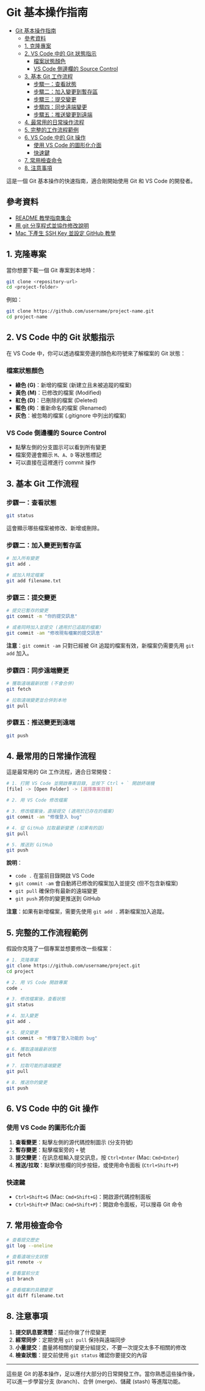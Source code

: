 # Git 基本操作指南


- [Git 基本操作指南](#git-基本操作指南)
  - [參考資料](#參考資料)
  - [1. 克隆專案](#1-克隆專案)
  - [2. VS Code 中的 Git 狀態指示](#2-vs-code-中的-git-狀態指示)
    - [檔案狀態顏色](#檔案狀態顏色)
    - [VS Code 側邊欄的 Source Control](#vs-code-側邊欄的-source-control)
  - [3. 基本 Git 工作流程](#3-基本-git-工作流程)
    - [步驟一：查看狀態](#步驟一查看狀態)
    - [步驟二：加入變更到暫存區](#步驟二加入變更到暫存區)
    - [步驟三：提交變更](#步驟三提交變更)
    - [步驟四：同步遠端變更](#步驟四同步遠端變更)
    - [步驟五：推送變更到遠端](#步驟五推送變更到遠端)
  - [4. 最常用的日常操作流程](#4-最常用的日常操作流程)
  - [5. 完整的工作流程範例](#5-完整的工作流程範例)
  - [6. VS Code 中的 Git 操作](#6-vs-code-中的-git-操作)
    - [使用 VS Code 的圖形化介面](#使用-vs-code-的圖形化介面)
    - [快速鍵](#快速鍵)
  - [7. 常用檢查命令](#7-常用檢查命令)
  - [8. 注意事項](#8-注意事項)

這是一個 Git 基本操作的快速指南，適合剛開始使用 Git 和 VS Code 的開發者。

## 參考資料
- [README 教學指南集合](README.md)
- [用 git 分享程式並協作修改說明](git_howto.md)
- [Mac 下產生 SSH Key 並設定 GitHub 教學](git_sshkey.md)
  
## 1. 克隆專案

當你想要下載一個 Git 專案到本地時：

```bash
git clone <repository-url>
cd <project-folder>
```

例如：
```bash
git clone https://github.com/username/project-name.git
cd project-name
```

## 2. VS Code 中的 Git 狀態指示

在 VS Code 中，你可以透過檔案旁邊的顏色和符號來了解檔案的 Git 狀態：

### 檔案狀態顏色
- **綠色 (G)**：新增的檔案 (新建立且未被追蹤的檔案)
- **黃色 (M)**：已修改的檔案 (Modified)
- **紅色 (D)**：已刪除的檔案 (Deleted)
- **藍色 (R)**：重新命名的檔案 (Renamed)
- **灰色**：被忽略的檔案 (.gitignore 中列出的檔案)

### VS Code 側邊欄的 Source Control
- 點擊左側的分支圖示可以看到所有變更
- 檔案旁邊會顯示 `M`、`A`、`D` 等狀態標記
- 可以直接在這裡進行 commit 操作

## 3. 基本 Git 工作流程

### 步驟一：查看狀態
```bash
git status
```
這會顯示哪些檔案被修改、新增或刪除。

### 步驟二：加入變更到暫存區
```bash
# 加入所有變更
git add .

# 或加入特定檔案
git add filename.txt
```

### 步驟三：提交變更
```bash
# 提交已暫存的變更
git commit -m "你的提交訊息"

# 或者同時加入並提交 (適用於已追蹤的檔案)
git commit -am "修改現有檔案的提交訊息"
```

**注意**：`git commit -am` 只對已經被 Git 追蹤的檔案有效，新檔案仍需要先用 `git add` 加入。

### 步驟四：同步遠端變更
```bash
# 獲取遠端最新狀態 (不會合併)
git fetch

# 拉取遠端變更並合併到本地
git pull
```

### 步驟五：推送變更到遠端
```bash
git push
```

## 4. 最常用的日常操作流程

這是最常用的 Git 工作流程，適合日常開發：

```bash
# 1. 打開 VS Code 並開啟專案目錄, 並按下 Ctrl + ` 開啟終端機
[file] -> [Open Folder] -> [選擇專案目錄]

# 2. 用 VS Code 修改檔案

# 3. 修改檔案後，直接提交 (適用於已存在的檔案)
git commit -am "修復登入 bug"

# 4. 從 GitHub 拉取最新變更 (如果有的話)
git pull

# 5. 推送到 GitHub
git push
```

**說明**：
- `code .` 在當前目錄開啟 VS Code
- `git commit -am` 會自動將已修改的檔案加入並提交 (但不包含新檔案)
- `git pull` 確保你有最新的遠端變更
- `git push` 將你的變更推送到 GitHub

**注意**：如果有新增檔案，需要先使用 `git add .` 將新檔案加入追蹤。

## 5. 完整的工作流程範例

假設你克隆了一個專案並想要修改一些檔案：

```bash
# 1. 克隆專案
git clone https://github.com/username/project.git
cd project

# 2. 用 VS Code 開啟專案
code .

# 3. 修改檔案後，查看狀態
git status

# 4. 加入變更
git add .

# 5. 提交變更
git commit -m "修復了登入功能的 bug"

# 6. 獲取遠端最新狀態
git fetch

# 7. 拉取可能的遠端變更
git pull

# 8. 推送你的變更
git push
```

## 6. VS Code 中的 Git 操作

### 使用 VS Code 的圖形化介面
1. **查看變更**：點擊左側的源代碼控制圖示 (分支符號)
2. **暫存變更**：點擊檔案旁的 `+` 號
3. **提交變更**：在訊息框輸入提交訊息，按 `Ctrl+Enter` (Mac: `Cmd+Enter`)
4. **推送/拉取**：點擊狀態欄的同步按鈕，或使用命令面板 (`Ctrl+Shift+P`)

### 快速鍵
- `Ctrl+Shift+G` (Mac: `Cmd+Shift+G`)：開啟源代碼控制面板
- `Ctrl+Shift+P` (Mac: `Cmd+Shift+P`)：開啟命令面板，可以搜尋 Git 命令

## 7. 常用檢查命令

```bash
# 查看提交歷史
git log --oneline

# 查看遠端分支狀態
git remote -v

# 查看當前分支
git branch

# 查看檔案的具體變更
git diff filename.txt
```

## 8. 注意事項

1. **提交訊息要清楚**：描述你做了什麼變更
2. **經常同步**：定期使用 `git pull` 保持與遠端同步
3. **小量提交**：盡量將相關的變更分組提交，不要一次提交太多不相關的修改
4. **檢查狀態**：提交前使用 `git status` 確認你要提交的內容

---

這些是 Git 的基本操作，足以應付大部分的日常開發工作。當你熟悉這些操作後，可以進一步學習分支 (branch)、合併 (merge)、儲藏 (stash) 等進階功能。